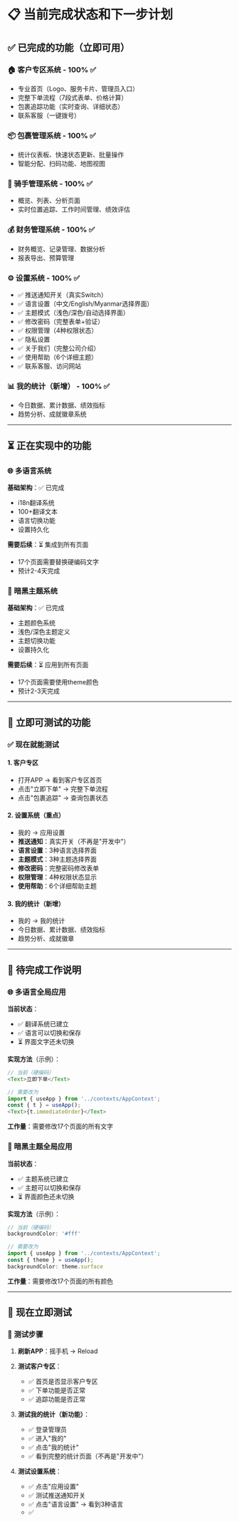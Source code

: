 # 📋 **当前完成状态和下一步计划**

## ✅ **已完成的功能（立即可用）**

### **🏠 客户专区系统** - 100% ✅
- 专业首页（Logo、服务卡片、管理员入口）
- 完整下单流程（7段式表单、价格计算）
- 包裹追踪功能（实时查询、详细状态）
- 联系客服（一键拨号）

### **📦 包裹管理系统** - 100% ✅
- 统计仪表板、快速状态更新、批量操作
- 智能分配、扫码功能、地图视图

### **🚚 骑手管理系统** - 100% ✅  
- 概览、列表、分析页面
- 实时位置追踪、工作时间管理、绩效评估

### **💰 财务管理系统** - 100% ✅
- 财务概览、记录管理、数据分析
- 报表导出、预算管理

### **⚙️ 设置系统** - 100% ✅
- ✅ 推送通知开关（真实Switch）
- ✅ 语言设置（中文/English/Myanmar选择界面）
- ✅ 主题模式（浅色/深色/自动选择界面）
- ✅ 修改密码（完整表单+验证）
- ✅ 权限管理（4种权限状态）
- ✅ 隐私设置
- ✅ 关于我们（完整公司介绍）
- ✅ 使用帮助（6个详细主题）
- ✅ 联系客服、访问网站

### **📊 我的统计（新增）** - 100% ✅
- 今日数据、累计数据、绩效指标
- 趋势分析、成就徽章系统

---

## ⏳ **正在实现中的功能**

### **🌐 多语言系统**
**基础架构**：✅ 已完成
- i18n翻译系统
- 100+翻译文本
- 语言切换功能
- 设置持久化

**需要后续**：⏳ 集成到所有页面
- 17个页面需要替换硬编码文字
- 预计2-4天完成

### **🌙 暗黑主题系统**  
**基础架构**：✅ 已完成
- 主题颜色系统
- 浅色/深色主题定义
- 主题切换功能
- 设置持久化

**需要后续**：⏳ 应用到所有页面
- 17个页面需要使用theme颜色
- 预计2-3天完成

---

## 🎯 **立即可测试的功能**

### **✅ 现在就能测试**

#### **1. 客户专区**
- 打开APP → 看到客户专区首页
- 点击"立即下单" → 完整下单流程
- 点击"包裹追踪" → 查询包裹状态

#### **2. 设置系统（重点）**
- 我的 → 应用设置
- **推送通知**：真实开关（不再是"开发中"）
- **语言设置**：3种语言选择界面
- **主题模式**：3种主题选择界面
- **修改密码**：完整密码修改表单
- **权限管理**：4种权限状态显示
- **使用帮助**：6个详细帮助主题

#### **3. 我的统计（新增）**
- 我的 → 我的统计
- 今日数据、累计数据、绩效指标
- 趋势分析、成就徽章

---

## 📝 **待完成工作说明**

### **🌐 多语言全局应用**

**当前状态**：
- ✅ 翻译系统已建立
- ✅ 语言可以切换和保存
- ⏳ 界面文字还未切换

**实现方法**（示例）：
```typescript
// 当前（硬编码）
<Text>立即下单</Text>

// 需要改为
import { useApp } from '../contexts/AppContext';
const { t } = useApp();
<Text>{t.immediateOrder}</Text>
```

**工作量**：需要修改17个页面的所有文字

### **🌙 暗黑主题全局应用**

**当前状态**：
- ✅ 主题系统已建立
- ✅ 主题可以切换和保存
- ⏳ 界面颜色还未切换

**实现方法**（示例）：
```typescript
// 当前（硬编码）
backgroundColor: '#fff'

// 需要改为
import { useApp } from '../contexts/AppContext';
const { theme } = useApp();
backgroundColor: theme.surface
```

**工作量**：需要修改17个页面的所有颜色

---

## 🚀 **现在立即测试**

### **🧪 测试步骤**

1. **刷新APP**：摇手机 → Reload

2. **测试客户专区**：
   - ✅ 首页是否显示客户专区
   - ✅ 下单功能是否正常
   - ✅ 追踪功能是否正常

3. **测试我的统计（新功能）**：
   - ✅ 登录管理员
   - ✅ 进入"我的"
   - ✅ 点击"我的统计"
   - ✅ 看到完整的统计页面（不再是"开发中"）

4. **测试设置系统**：
   - ✅ 点击"应用设置"
   - ✅ 测试推送通知开关
   - ✅ 点击"语言设置" → 看到3种语言
   - ✅
